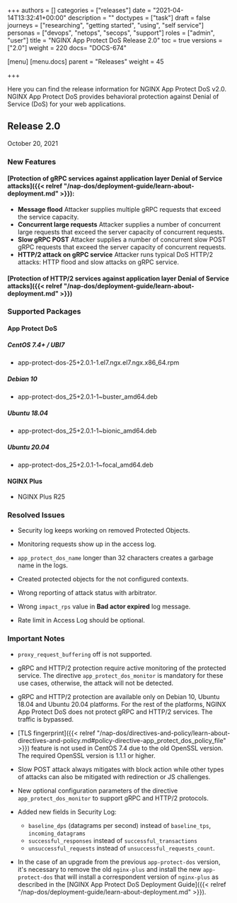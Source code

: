+++
authors = []
categories = ["releases"]
date = "2021-04-14T13:32:41+00:00"
description = ""
doctypes = ["task"]
draft = false
journeys = ["researching", "getting started", "using", "self service"]
personas = ["devops", "netops", "secops", "support"]
roles = ["admin", "user"]
title = "NGINX App Protect DoS Release 2.0"
toc = true
versions = ["2.0"]
weight = 220
docs= "DOCS-674"

[menu]
  [menu.docs]
    parent = "Releases"
    weight = 45

+++

Here you can find the release information for NGINX App Protect DoS v2.0. NGINX App Protect DoS provides behavioral protection against Denial of Service (DoS) for your web applications. 

## Release 2.0

October 20, 2021

### New Features

#### [Protection of gRPC services against application layer Denial of Service attacks]({{< relref "/nap-dos/deployment-guide/learn-about-deployment.md" >}}):

- **Message flood**
  Attacker supplies multiple gRPC requests that exceed the service capacity.
- **Concurrent large requests**
  Attacker supplies a number of concurrent large requests that exceed the server capacity of concurrent requests.
- **Slow gRPC POST**
  Attacker supplies a number of concurrent slow POST gRPC requests that exceed the server capacity of concurrent requests.
- **HTTP/2 attack on gRPC service**
  Attacker runs typical DoS HTTP/2 attacks: HTTP flood and slow attacks on gRPC service.

#### [Protection of HTTP/2 services against application layer Denial of Service attacks]({{< relref "/nap-dos/deployment-guide/learn-about-deployment.md" >}})

### Supported Packages

#### App Protect DoS

##### CentOS 7.4+ / UBI7
- app-protect-dos-25+2.0.1-1.el7.ngx.el7.ngx.x86_64.rpm

##### Debian 10
- app-protect-dos_25+2.0.1-1~buster_amd64.deb

##### Ubuntu 18.04
- app-protect-dos_25+2.0.1-1~bionic_amd64.deb

##### Ubuntu 20.04
- app-protect-dos_25+2.0.1-1~focal_amd64.deb

#### NGINX Plus
- NGINX Plus R25

### Resolved Issues

- Security log keeps working on removed Protected Objects.

- Monitoring requests show up in the access log.

- `app_protect_dos_name` longer than 32 characters creates a garbage name in the logs.

- Created protected objects for the not configured contexts.

- Wrong reporting of attack status with arbitrator.

- Wrong `impact_rps` value in **Bad actor expired** log message.

- Rate limit in Access Log should be optional.

### Important Notes

- `proxy_request_buffering` off is not supported.

- gRPC and HTTP/2 protection require active monitoring of the protected service. The directive `app_protect_dos_monitor` is mandatory for these use cases, otherwise, the attack will not be detected.

- gRPC and HTTP/2 protection are available only on Debian 10, Ubuntu 18.04 and Ubuntu 20.04 platforms. For the rest of the platforms, NGINX App Protect DoS does not protect gRPC and HTTP/2 services. The traffic is bypassed.

- [TLS fingerprint]({{< relref "/nap-dos/directives-and-policy/learn-about-directives-and-policy.md#policy-directive-app_protect_dos_policy_file" >}}) feature is not used in CentOS 7.4 due to the old OpenSSL version. The required OpenSSL version is 1.1.1 or higher.

- Slow POST attack always mitigates with block action while other types of attacks can also be mitigated with redirection or JS challenges.

- New optional configuration parameters of the directive `app_protect_dos_monitor` to support gRPC and HTTP/2 protocols.
- Added new fields in Security Log:

    - `baseline_dps` (datagrams per second) instead of `baseline_tps`, `incoming_datagrams` <br>
    - `successful_responses` instead of `successful_transactions` <br>
    - `unsuccessful_requests` instead of `unsuccessful_requests_count`.

- In the case of an upgrade from the previous `app-protect-dos` version, it's necessary to remove the old `nginx-plus` and install the new `app-protect-dos` that will install a correspondent version of `nginx-plus` as described in the [NGINX App Protect DoS Deployment Guide]({{< relref "/nap-dos/deployment-guide/learn-about-deployment.md" >}}).